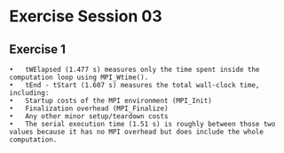 # Exercise Session 03 #
## Exercise 1
	•	tWElapsed (1.477 s) measures only the time spent inside the computation loop using MPI_Wtime().
	•	tEnd - tStart (1.607 s) measures the total wall-clock time, including:
	•	Startup costs of the MPI environment (MPI_Init)
	•	Finalization overhead (MPI_Finalize)
	•	Any other minor setup/teardown costs
	•	The serial execution time (1.51 s) is roughly between those two values because it has no MPI overhead but does include the whole computation.

